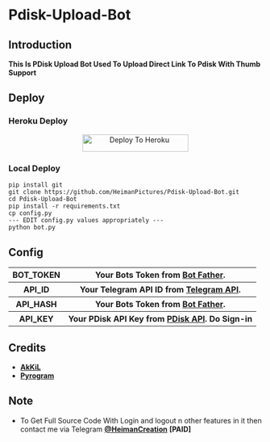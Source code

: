# Pdisk-Upload-Bot 

## Introduction

   **This Is PDisk Upload Bot Used To Upload Direct Link To Pdisk With Thumb Support**

## Deploy

### Heroku Deploy

<p align="center"><a href="https://heroku.com/deploy?template=https://github.com/kotfreede/Pdisk-Upload-Bot"> <img src="https://img.shields.io/badge/Deploy%20To%20Heroku-blueviolet?style=for-the-badge&logo=heroku" width="210" height="34.45" alt="Deploy To Heroku"/></a></p>

### Local Deploy 

```
pip install git
git clone https://github.com/HeimanPictures/Pdisk-Upload-Bot.git
cd Pdisk-Upload-Bot
pip install -r requirements.txt
cp config.py
--- EDIT config.py values appropriately ---
python bot.py
```

## Config

<table align='center'>
    <tr>
        <th>BOT_TOKEN</th>
        <th>Your Bots Token from <a href='https://telegram.me/BotFather/'>Bot Father</a>.</th>
    </tr>
    <tr>
        <th>API_ID</th>
        <th>Your Telegram API ID from <a href='https://telegram.me/BotFather/'>Telegram API</a>.</th>
    </tr>
    <tr>
        <th>API_HASH</th>
        <th>Your Bots Token from <a href='https://my.telegram.org/'>Bot Father</a>.</th>
    </tr>
    <tr>
        <th>API_KEY</th>
        <th>Your PDisk API Key from <a href='https://www.cofilink.com/use-api'>PDisk API</a>. Do Sign-in</th>
    </tr>
    <!-- <tr>
        <th>AUTH_USERS</th>
        <th>Add Users Id by giving space like eg. <code>1428968542 1478534845</code> </th>
    </tr>
    <tr>
        <th>PRIVATE</th>
        <th>If You Want Your Bot To Be Accessed Only By AUTH_USERS Then Keep It as <code>True</code> or <code>False</code></th>
    </tr> -->
<table>

## Credits

- **[AkKiL](https://github.com/HeimanPictures/)**
- **[Pyrogram](https://github.com/pyrogram)**

## Note

- To Get Full Source Code With Login and logout n other features in it then contact me via Telegram **[@HeimanCreation](https://telegram.me/HeimanCreation/)** **[PAID]**
